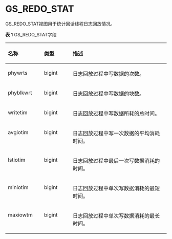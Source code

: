 # GS\_REDO\_STAT

GS\_REDO\_STAT视图用于统计回话线程日志回放情况。

**表 1**  GS\_REDO\_STAT字段

<a name="zh-cn_topic_0283137099_zh-cn_topic_0237122505_zh-cn_topic_0059778713_t158230a5dce84a91b86fec943d86f7d7"></a>
<table><thead align="left"><tr id="zh-cn_topic_0283137099_zh-cn_topic_0237122505_zh-cn_topic_0059778713_rcd255fe28d394893a792db095d7fb7dc"><th class="cellrowborder" valign="top" width="22.43%" id="mcps1.2.4.1.1"><p id="zh-cn_topic_0283137099_zh-cn_topic_0237122505_zh-cn_topic_0059778713_a94ffcb457d144baf862f3145347b0e0c"><a name="zh-cn_topic_0283137099_zh-cn_topic_0237122505_zh-cn_topic_0059778713_a94ffcb457d144baf862f3145347b0e0c"></a><a name="zh-cn_topic_0283137099_zh-cn_topic_0237122505_zh-cn_topic_0059778713_a94ffcb457d144baf862f3145347b0e0c"></a>名称</p>
</th>
<th class="cellrowborder" valign="top" width="17.73%" id="mcps1.2.4.1.2"><p id="zh-cn_topic_0283137099_zh-cn_topic_0237122505_zh-cn_topic_0059778713_a6481a4c93cf3439ea89d2f8f7c529559"><a name="zh-cn_topic_0283137099_zh-cn_topic_0237122505_zh-cn_topic_0059778713_a6481a4c93cf3439ea89d2f8f7c529559"></a><a name="zh-cn_topic_0283137099_zh-cn_topic_0237122505_zh-cn_topic_0059778713_a6481a4c93cf3439ea89d2f8f7c529559"></a>类型</p>
</th>
<th class="cellrowborder" valign="top" width="59.84%" id="mcps1.2.4.1.3"><p id="zh-cn_topic_0283137099_zh-cn_topic_0237122505_zh-cn_topic_0059778713_a562f49b0d085438bb2302a4eafbc2d6d"><a name="zh-cn_topic_0283137099_zh-cn_topic_0237122505_zh-cn_topic_0059778713_a562f49b0d085438bb2302a4eafbc2d6d"></a><a name="zh-cn_topic_0283137099_zh-cn_topic_0237122505_zh-cn_topic_0059778713_a562f49b0d085438bb2302a4eafbc2d6d"></a>描述</p>
</th>
</tr>
</thead>
<tbody><tr id="zh-cn_topic_0283137099_zh-cn_topic_0237122505_zh-cn_topic_0059778713_r8aaaba61e1af4b10bc4a1306c7608206"><td class="cellrowborder" valign="top" width="22.43%" headers="mcps1.2.4.1.1 "><p id="zh-cn_topic_0283137099_zh-cn_topic_0237122505_p1436441093219"><a name="zh-cn_topic_0283137099_zh-cn_topic_0237122505_p1436441093219"></a><a name="zh-cn_topic_0283137099_zh-cn_topic_0237122505_p1436441093219"></a>phywrts</p>
</td>
<td class="cellrowborder" valign="top" width="17.73%" headers="mcps1.2.4.1.2 "><p id="zh-cn_topic_0283137099_zh-cn_topic_0237122505_p15364151013213"><a name="zh-cn_topic_0283137099_zh-cn_topic_0237122505_p15364151013213"></a><a name="zh-cn_topic_0283137099_zh-cn_topic_0237122505_p15364151013213"></a>bigint</p>
</td>
<td class="cellrowborder" valign="top" width="59.84%" headers="mcps1.2.4.1.3 "><p id="zh-cn_topic_0283137099_zh-cn_topic_0237122505_p113642010193218"><a name="zh-cn_topic_0283137099_zh-cn_topic_0237122505_p113642010193218"></a><a name="zh-cn_topic_0283137099_zh-cn_topic_0237122505_p113642010193218"></a>日志回放过程中写数据的次数。</p>
</td>
</tr>
<tr id="zh-cn_topic_0283137099_zh-cn_topic_0237122505_zh-cn_topic_0059778713_rcfafcf2a9bc94267b17c42e0514d83cf"><td class="cellrowborder" valign="top" width="22.43%" headers="mcps1.2.4.1.1 "><p id="zh-cn_topic_0283137099_zh-cn_topic_0237122505_p18364310173218"><a name="zh-cn_topic_0283137099_zh-cn_topic_0237122505_p18364310173218"></a><a name="zh-cn_topic_0283137099_zh-cn_topic_0237122505_p18364310173218"></a>phyblkwrt</p>
</td>
<td class="cellrowborder" valign="top" width="17.73%" headers="mcps1.2.4.1.2 "><p id="zh-cn_topic_0283137099_zh-cn_topic_0237122505_p123641106323"><a name="zh-cn_topic_0283137099_zh-cn_topic_0237122505_p123641106323"></a><a name="zh-cn_topic_0283137099_zh-cn_topic_0237122505_p123641106323"></a>bigint</p>
</td>
<td class="cellrowborder" valign="top" width="59.84%" headers="mcps1.2.4.1.3 "><p id="zh-cn_topic_0283137099_zh-cn_topic_0237122505_p836461023210"><a name="zh-cn_topic_0283137099_zh-cn_topic_0237122505_p836461023210"></a><a name="zh-cn_topic_0283137099_zh-cn_topic_0237122505_p836461023210"></a>日志回放过程中写数据的块数。</p>
</td>
</tr>
<tr id="zh-cn_topic_0283137099_zh-cn_topic_0237122505_zh-cn_topic_0059778713_rd80f7ac2da36478ea2622cb317cd71c2"><td class="cellrowborder" valign="top" width="22.43%" headers="mcps1.2.4.1.1 "><p id="zh-cn_topic_0283137099_zh-cn_topic_0237122505_p1436421015322"><a name="zh-cn_topic_0283137099_zh-cn_topic_0237122505_p1436421015322"></a><a name="zh-cn_topic_0283137099_zh-cn_topic_0237122505_p1436421015322"></a>writetim</p>
</td>
<td class="cellrowborder" valign="top" width="17.73%" headers="mcps1.2.4.1.2 "><p id="zh-cn_topic_0283137099_zh-cn_topic_0237122505_p036421053210"><a name="zh-cn_topic_0283137099_zh-cn_topic_0237122505_p036421053210"></a><a name="zh-cn_topic_0283137099_zh-cn_topic_0237122505_p036421053210"></a>bigint</p>
</td>
<td class="cellrowborder" valign="top" width="59.84%" headers="mcps1.2.4.1.3 "><p id="zh-cn_topic_0283137099_zh-cn_topic_0237122505_p73641810103219"><a name="zh-cn_topic_0283137099_zh-cn_topic_0237122505_p73641810103219"></a><a name="zh-cn_topic_0283137099_zh-cn_topic_0237122505_p73641810103219"></a>日志回放过程中写数据所耗的总时间。</p>
</td>
</tr>
<tr id="zh-cn_topic_0283137099_zh-cn_topic_0237122505_zh-cn_topic_0059778713_r825f5d50053e4e0692a7981b8eabb3f9"><td class="cellrowborder" valign="top" width="22.43%" headers="mcps1.2.4.1.1 "><p id="zh-cn_topic_0283137099_zh-cn_topic_0237122505_p1365101010324"><a name="zh-cn_topic_0283137099_zh-cn_topic_0237122505_p1365101010324"></a><a name="zh-cn_topic_0283137099_zh-cn_topic_0237122505_p1365101010324"></a>avgiotim</p>
</td>
<td class="cellrowborder" valign="top" width="17.73%" headers="mcps1.2.4.1.2 "><p id="zh-cn_topic_0283137099_zh-cn_topic_0237122505_p3365121017326"><a name="zh-cn_topic_0283137099_zh-cn_topic_0237122505_p3365121017326"></a><a name="zh-cn_topic_0283137099_zh-cn_topic_0237122505_p3365121017326"></a>bigint</p>
</td>
<td class="cellrowborder" valign="top" width="59.84%" headers="mcps1.2.4.1.3 "><p id="zh-cn_topic_0283137099_zh-cn_topic_0237122505_p19365171016321"><a name="zh-cn_topic_0283137099_zh-cn_topic_0237122505_p19365171016321"></a><a name="zh-cn_topic_0283137099_zh-cn_topic_0237122505_p19365171016321"></a>日志回放过程中写一次数据的平均消耗时间。</p>
</td>
</tr>
<tr id="zh-cn_topic_0283137099_zh-cn_topic_0237122505_zh-cn_topic_0059778713_r2528f8b76e204b46b2c96586a5140f50"><td class="cellrowborder" valign="top" width="22.43%" headers="mcps1.2.4.1.1 "><p id="zh-cn_topic_0283137099_zh-cn_topic_0237122505_p3365141053216"><a name="zh-cn_topic_0283137099_zh-cn_topic_0237122505_p3365141053216"></a><a name="zh-cn_topic_0283137099_zh-cn_topic_0237122505_p3365141053216"></a>lstiotim</p>
</td>
<td class="cellrowborder" valign="top" width="17.73%" headers="mcps1.2.4.1.2 "><p id="zh-cn_topic_0283137099_zh-cn_topic_0237122505_p1365201016325"><a name="zh-cn_topic_0283137099_zh-cn_topic_0237122505_p1365201016325"></a><a name="zh-cn_topic_0283137099_zh-cn_topic_0237122505_p1365201016325"></a>bigint</p>
</td>
<td class="cellrowborder" valign="top" width="59.84%" headers="mcps1.2.4.1.3 "><p id="zh-cn_topic_0283137099_zh-cn_topic_0237122505_p1936520105325"><a name="zh-cn_topic_0283137099_zh-cn_topic_0237122505_p1936520105325"></a><a name="zh-cn_topic_0283137099_zh-cn_topic_0237122505_p1936520105325"></a>日志回放过程中最后一次写数据消耗的时间。</p>
</td>
</tr>
<tr id="zh-cn_topic_0283137099_zh-cn_topic_0237122505_row1251184317325"><td class="cellrowborder" valign="top" width="22.43%" headers="mcps1.2.4.1.1 "><p id="zh-cn_topic_0283137099_zh-cn_topic_0237122505_p951174312329"><a name="zh-cn_topic_0283137099_zh-cn_topic_0237122505_p951174312329"></a><a name="zh-cn_topic_0283137099_zh-cn_topic_0237122505_p951174312329"></a>miniotim</p>
</td>
<td class="cellrowborder" valign="top" width="17.73%" headers="mcps1.2.4.1.2 "><p id="zh-cn_topic_0283137099_zh-cn_topic_0237122505_p195118431323"><a name="zh-cn_topic_0283137099_zh-cn_topic_0237122505_p195118431323"></a><a name="zh-cn_topic_0283137099_zh-cn_topic_0237122505_p195118431323"></a>bigint</p>
</td>
<td class="cellrowborder" valign="top" width="59.84%" headers="mcps1.2.4.1.3 "><p id="zh-cn_topic_0283137099_zh-cn_topic_0237122505_p65144383213"><a name="zh-cn_topic_0283137099_zh-cn_topic_0237122505_p65144383213"></a><a name="zh-cn_topic_0283137099_zh-cn_topic_0237122505_p65144383213"></a>日志回放过程中单次写数据消耗的最短时间。</p>
</td>
</tr>
<tr id="zh-cn_topic_0283137099_zh-cn_topic_0237122505_row10165148143212"><td class="cellrowborder" valign="top" width="22.43%" headers="mcps1.2.4.1.1 "><p id="zh-cn_topic_0283137099_zh-cn_topic_0237122505_p1016619485328"><a name="zh-cn_topic_0283137099_zh-cn_topic_0237122505_p1016619485328"></a><a name="zh-cn_topic_0283137099_zh-cn_topic_0237122505_p1016619485328"></a>maxiowtm</p>
</td>
<td class="cellrowborder" valign="top" width="17.73%" headers="mcps1.2.4.1.2 "><p id="zh-cn_topic_0283137099_zh-cn_topic_0237122505_p151661148113214"><a name="zh-cn_topic_0283137099_zh-cn_topic_0237122505_p151661148113214"></a><a name="zh-cn_topic_0283137099_zh-cn_topic_0237122505_p151661148113214"></a>bigint</p>
</td>
<td class="cellrowborder" valign="top" width="59.84%" headers="mcps1.2.4.1.3 "><p id="zh-cn_topic_0283137099_zh-cn_topic_0237122505_p11661748163216"><a name="zh-cn_topic_0283137099_zh-cn_topic_0237122505_p11661748163216"></a><a name="zh-cn_topic_0283137099_zh-cn_topic_0237122505_p11661748163216"></a>日志回放过程中单次写数据消耗的最长时间。</p>
</td>
</tr>
</tbody>
</table>
